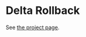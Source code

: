 Delta Rollback
======================

See [the project page](https://gitlab.com/bimdav/delta_rollback/).

